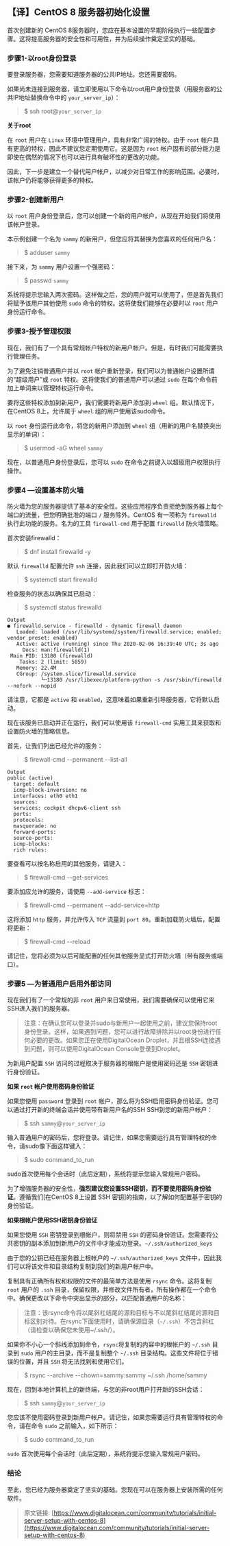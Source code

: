 ## 【译】CentOS 8 服务器初始化设置

首次创建新的 CentOS 8服务器时，您应在基本设置的早期阶段执行一些配置步骤。这将提高服务器的安全性和可用性，并为后续操作奠定坚实的基础。

### 步骤1-以root身份登录

要登录服务器，您需要知道服务器的公共IP地址。您还需要密码。

如果尚未连接到服务器，请立即使用以下命令以root用户身份登录（用服务器的公共IP地址替换命令中的 `your_server_ip`）：

>$ ssh root@`your_server_ip`

**关于root**

在 `root` 用户在 `Linux` 环境中管理用户，具有非常广阔的特权。由于 `root` 帐户具有更高的特权，因此不建议您定期使用它。这是因为 `root` 帐户固有的部分能力是即使在偶然的情况下也可以进行具有破坏性的更改的功能。

因此，下一步是建立一个替代用户帐户，以减少对日常工作的影响范围。必要时，该帐户仍将能够获得更多的特权。

### 步骤2-创建新用户

以 `root` 用户身份登录后，您可以创建一个新的用户帐户，从现在开始我们将使用该帐户登录。

本示例创建一个名为 `sammy` 的新用户，但您应将其替换为您喜欢的任何用户名：

>$ adduser `sammy`

接下来，为 `sammy` 用户设置一个强密码：

>$ passwd `sammy`

系统将提示您输入两次密码。这样做之后，您的用户就可以使用了，但是首先我们将赋予该用户其他使用 `sudo` 命令的特权。这将使我们能够在必要时以 `root` 用户身份运行命令。

### 步骤3-授予管理权限

现在，我们有了一个具有常规帐户特权的新用户帐户。但是，有时我们可能需要执行管理任务。

为了避免注销普通用户并以 `root` 帐户重新登录，我们可以为普通帐户设置所谓的“超级用户”或 `root` 特权。这将使我们的普通用户可以通过 `sudo` 在每个命令前加上单词来以管理特权运行命令。

要将这些特权添加到新用户，我们需要将新用户添加到 `wheel` 组。默认情况下，在CentOS 8上，允许属于 `wheel` 组的用户使用该sudo命令。

以 `root` 身份运行此命令，将您的新用户添加到 `wheel` 组（用新的用户名替换突出显示的单词）：

>$ usermod -aG wheel `sammy`
 
现在，以普通用户身份登录后，您可以 `sudo` 在命令之前键入以超级用户权限执行操作。

### 步骤4 —设置基本防火墙

防火墙为您的服务器提供了基本的安全性。这些应用程序负责拒绝到服务器上每个端口的流量，但您明确批准的端口 `/` 服务除外。CentOS 有一项称为 `firewalld` 执行此功能的服务。名为的工具 `firewall-cmd` 用于配置 `firewalld` 防火墙策略。

首次安装firewalld：

>$ dnf install firewalld -y

默认 `firewalld` 配置允许 `ssh` 连接，因此我们可以立即打开防火墙：

>$ systemctl start firewalld

检查服务的状态以确保其已启动：

>$ systemctl status firewalld

```
Output
● firewalld.service - firewalld - dynamic firewall daemon
   Loaded: loaded (/usr/lib/systemd/system/firewalld.service; enabled; vendor preset: enabled)
   Active: active (running) since Thu 2020-02-06 16:39:40 UTC; 3s ago
     Docs: man:firewalld(1)
 Main PID: 13180 (firewalld)
    Tasks: 2 (limit: 5059)
   Memory: 22.4M
   CGroup: /system.slice/firewalld.service
           └─13180 /usr/libexec/platform-python -s /usr/sbin/firewalld --nofork --nopid
```

请注意，它都是 `active` 和 `enabled`，这意味着如果重新引导服务器，它将默认启动。

现在该服务已启动并正在运行，我们可以使用该 `firewall-cmd` 实用工具来获取和设置防火墙的策略信息。

首先，让我们列出已经允许的服务：

>$ firewall-cmd --permanent --list-all

```
Output
public (active)
  target: default
  icmp-block-inversion: no
  interfaces: eth0 eth1
  sources:
  services: cockpit dhcpv6-client ssh
  ports:
  protocols:
  masquerade: no
  forward-ports:
  source-ports:
  icmp-blocks:
  rich rules:
```

要查看可以按名称启用的其他服务，请键入：

>$ firewall-cmd --get-services

要添加应允许的服务，请使用 `--add-service` 标志：

>$ firewall-cmd --permanent --add-service=http

这将添加 `http` 服务，并允许传入 `TCP` 流量到 `port 80`。重新加载防火墙后，配置将更新：

>$ firewall-cmd --reload
 
请记住，您将必须为以后可能配置的任何其他服务显式打开防火墙（带有服务或端口）。

### 步骤5 —为普通用户启用外部访问

现在我们有了一个常规的非 `root` 用户来日常使用，我们需要确保可以使用它来SSH进入我们的服务器。

>注意：在确认您可以登录并sudo与新用户一起使用之前，建议您保持root身份登录。这样，如果遇到问题，您可以进行故障排除并以root身份进行任何必要的更改。如果您正在使用DigitalOcean Droplet，并且根SSH连接遇到问题，则可以使用DigitalOcean Console登录到Droplet。

为新用户配置 `SSH` 访问的过程取决于服务器的根帐户是使用密码还是 `SSH` 密钥进行身份验证。

**如果 `root` 帐户使用密码身份验证**

如果您使用 `password` 登录到 `root` 帐户，那么将为SSH启用密码身份验证。您可以通过打开新的终端会话并使用带有新用户名的SSH SSH到您的新用户帐户：

>$ ssh `sammy`@`your_server_ip`
 
输入普通用户的密码后，您将登录。请记住，如果您需要运行具有管理特权的命令，请sudo像下面这样键入：

>$ sudo command_to_run

sudo首次使用每个会话时（此后定期），系统将提示您输入常规用户密码。

为了增强服务器的安全性，**强烈建议您设置SSH密钥，而不要使用密码身份验证**。遵循我们[在CentOS 8上设置 SSH 密钥]的指南，以了解如何配置基于密钥的身份验证。

**如果根帐户使用SSH密钥身份验证**

如果您使用 `SSH` 密钥登录到根帐户，则将禁用 `SSH` 的密码身份验证。您需要将公共密钥的副本添加到新用户的文件中才能成功登录。`~/.ssh/authorized_keys`

由于您的公钥已经在服务器上根帐户的 `~/.ssh/authorized_keys` 文件中，因此我们可以将该文件和目录结构复制到我们的新用户帐户中。

复制具有正确所有权和权限的文件的最简单方法是使用 `rsync` 命令。这将复制 `root` 用户的 `.ssh` 目录，保留权限，并修改文件所有者，所有操作都在一个命令中。确保更改以下命令中突出显示的部分，以匹配普通用户的名称：

>注意：该rsync命令将以尾斜杠结尾的源和目标与不以尾斜杠结尾的源和目标区别对待。在rsync下面使用时，请确保源目录（`~/.ssh`）不包含斜杠（请检查以确保您未使用~/.ssh/）。

如果你不小心一个斜线添加到命令，`rsync`将复制的内容中的根帐户的 `~/.ssh` 目录到 `sudo` 用户的主目录，而不是复制整个 `~/.ssh` 目录结构。这些文件将位于错误的位置，并且 `SSH` 将无法找到和使用它们。

>$ rsync --archive --chown=sammy:sammy ~/.ssh /home/sammy
 
现在，回到本地计算机上的新终端，与您的非root用户打开新的SSH会话：

>$ ssh `sammy`@`your_server_ip`
 
您应该不使用密码登录到新用户帐户。请记住，如果您需要运行具有管理特权的命令，请在命令 `sudo` 之前输入，如下所示：

>$ sudo command_to_run

`sudo` 首次使用每个会话时（此后定期），系统将提示您输入常规用户密码。

### 结论

至此，您已经为服务器奠定了坚实的基础。您现在可以在服务器上安装所需的任何软件。

>原文链接: [https://www.digitalocean.com/community/tutorials/initial-server-setup-with-centos-8](https://www.digitalocean.com/community/tutorials/initial-server-setup-with-centos-8)